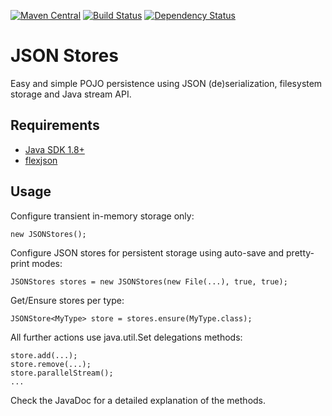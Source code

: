 [![Maven Central](https://maven-badges.herokuapp.com/maven-central/com.github.christiangroth/json-store)](http://search.maven.org/#artifactdetails|com.github.christiangroth|json-store)
[![Build Status](https://secure.travis-ci.org/christiangroth/json-store.svg)](http://travis-ci.org/christiangroth/json-store)
[![Dependency Status](https://www.versioneye.com/user/projects/551efcaf971f7847ca0003e2/badge.svg?style=flat)](https://www.versioneye.com/user/projects/551efcaf971f7847ca0003e2)

JSON Stores
=====================
Easy and simple POJO persistence using JSON (de)serialization, filesystem storage and Java stream API.

Requirements
------------

- [Java SDK 1.8+][1]
- [flexjson][2]

Usage
-----

Configure transient in-memory storage only:

	new JSONStores();

Configure JSON stores for persistent storage using auto-save and pretty-print modes:

	JSONStores stores = new JSONStores(new File(...), true, true);

Get/Ensure stores per type:

	JSONStore<MyType> store = stores.ensure(MyType.class);

All further actions use java.util.Set delegations methods:

	store.add(...);
	store.remove(...);
	store.parallelStream();
	...

Check the JavaDoc for a detailed explanation of the methods.

[1]: http://www.oracle.com/technetwork/java/javase/downloads/index.html
[2]: http://flexjson.sourceforge.net/